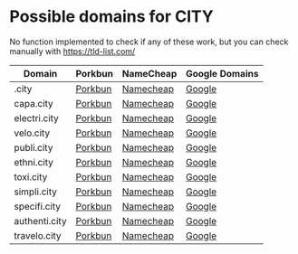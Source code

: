 # Possible domains for CITY

No function implemented to check if any of these work, but you can check manually with https://tld-list.com/

| Domain | Porkbun | NameCheap | Google Domains |
|---|---|---|---|
| .city | [Porkbun](https://porkbun.com/checkout/search?prb=e814663da1&tlds=&idnLanguage=&search=search&q=.city) | [Namecheap](https://www.namecheap.com/domains/registration/results/?domain=.city) | [Google](https://domains.google.com/registrar/search?searchTerm=.city) |
| capa.city | [Porkbun](https://porkbun.com/checkout/search?prb=e814663da1&tlds=&idnLanguage=&search=search&q=capa.city) | [Namecheap](https://www.namecheap.com/domains/registration/results/?domain=capa.city) | [Google](https://domains.google.com/registrar/search?searchTerm=capa.city) |
| electri.city | [Porkbun](https://porkbun.com/checkout/search?prb=e814663da1&tlds=&idnLanguage=&search=search&q=electri.city) | [Namecheap](https://www.namecheap.com/domains/registration/results/?domain=electri.city) | [Google](https://domains.google.com/registrar/search?searchTerm=electri.city) |
| velo.city | [Porkbun](https://porkbun.com/checkout/search?prb=e814663da1&tlds=&idnLanguage=&search=search&q=velo.city) | [Namecheap](https://www.namecheap.com/domains/registration/results/?domain=velo.city) | [Google](https://domains.google.com/registrar/search?searchTerm=velo.city) |
| publi.city | [Porkbun](https://porkbun.com/checkout/search?prb=e814663da1&tlds=&idnLanguage=&search=search&q=publi.city) | [Namecheap](https://www.namecheap.com/domains/registration/results/?domain=publi.city) | [Google](https://domains.google.com/registrar/search?searchTerm=publi.city) |
| ethni.city | [Porkbun](https://porkbun.com/checkout/search?prb=e814663da1&tlds=&idnLanguage=&search=search&q=ethni.city) | [Namecheap](https://www.namecheap.com/domains/registration/results/?domain=ethni.city) | [Google](https://domains.google.com/registrar/search?searchTerm=ethni.city) |
| toxi.city | [Porkbun](https://porkbun.com/checkout/search?prb=e814663da1&tlds=&idnLanguage=&search=search&q=toxi.city) | [Namecheap](https://www.namecheap.com/domains/registration/results/?domain=toxi.city) | [Google](https://domains.google.com/registrar/search?searchTerm=toxi.city) |
| simpli.city | [Porkbun](https://porkbun.com/checkout/search?prb=e814663da1&tlds=&idnLanguage=&search=search&q=simpli.city) | [Namecheap](https://www.namecheap.com/domains/registration/results/?domain=simpli.city) | [Google](https://domains.google.com/registrar/search?searchTerm=simpli.city) |
| specifi.city | [Porkbun](https://porkbun.com/checkout/search?prb=e814663da1&tlds=&idnLanguage=&search=search&q=specifi.city) | [Namecheap](https://www.namecheap.com/domains/registration/results/?domain=specifi.city) | [Google](https://domains.google.com/registrar/search?searchTerm=specifi.city) |
| authenti.city | [Porkbun](https://porkbun.com/checkout/search?prb=e814663da1&tlds=&idnLanguage=&search=search&q=authenti.city) | [Namecheap](https://www.namecheap.com/domains/registration/results/?domain=authenti.city) | [Google](https://domains.google.com/registrar/search?searchTerm=authenti.city) |
| travelo.city | [Porkbun](https://porkbun.com/checkout/search?prb=e814663da1&tlds=&idnLanguage=&search=search&q=travelo.city) | [Namecheap](https://www.namecheap.com/domains/registration/results/?domain=travelo.city) | [Google](https://domains.google.com/registrar/search?searchTerm=travelo.city) |
